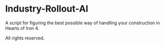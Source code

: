 # Industry-Rollout-AI
A script for figuring the best possible way of handling your construction in Hearts of Iron 4.

All rights reserved.
